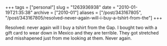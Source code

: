 +++
tags = ["personal"]
slug = "1263936938"
date = "2010-01-19T21:35:38"
archive = ["2010-01"]
aliases = ["/post/343167805", "/post/343167805/resolved-never-again-will-i-buy-a-tshirt-from-the"]
+++

Resolved: never again will I buy a tshirt from the Gap. I bought two with
a gift card to wear down in Mexico and they are terrible. They got
stretched and misshapened just from me looking at them. Never again.
